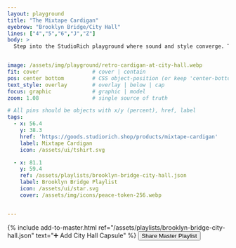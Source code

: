 ```yaml
---
layout: playground
title: "The Mixtape Cardigan"
eyebrow: "Brooklyn Bridge/City Hall"
lines: ["4","5","6","J","Z"]
body: >
  Step into the StudioRich playground where sound and style converge. The Mixtape Cardigan — moss green with its nine-row cassette motif — takes center stage in the abandoned arches of New York’s City Hall station. Paired with the rotating Jungle Mix playlist, it becomes more than clothing or music — it’s a collectible moment, carrying the echoes of the city into your collection.


image: /assets/img/playground/retro-cardigan-at-city-hall.webp
fit: cover                 # cover | contain
pos: center bottom         # CSS object-position (or keep 'center-bottom' if your CSS expects that)
text_style: overlay        # overlay | below | cap
focus: graphic             # graphic | model
zoom: 1.08                 # single source of truth

# All pins should be objects with x/y (percent), href, label
tags:
  - x: 56.4
    y: 38.3
    href: 'https://goods.studiorich.shop/products/mixtape-cardigan'
    label: Mixtape Cardigan
    icon: /assets/ui/tshirt.svg

  - x: 81.1
    y: 59.4
    ref: /assets/playlists/brooklyn-bridge-city-hall.json
    label: Brooklyn Bridge Playlist
    icon: /assets/ui/star.svg
    cover: /assets/img/icons/peace-token-256.webp


---
```






{% include add-to-master.html ref="/assets/playlists/brooklyn-bridge-city-hall.json" 
   text="➕ Add City Hall Capsule" %}
<button data-export-master>Share Master Playlist</button>
